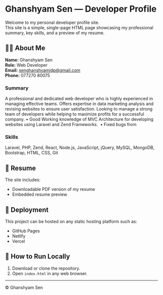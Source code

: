 # Ghanshyam Sen — Developer Profile

Welcome to my personal developer profile site.  
This site is a simple, single-page HTML page showcasing my professional summary, key skills, and a preview of my resume.

## 👨‍💻 About Me
**Name:** Ghanshyam Sen  
**Role:** Web Developer  
**Email:** senghanshyamjdp@gmail.com  
**Phone:** 077270 80075  

### Summary
A professional and dedicated web developer who is highly experienced in managing effective teams. Offers expertise in data marketing analysis and revising websites to ensure user satisfaction. Looking to manage a strong team of developers while helping to maximize profits for a successful company. • Good Working knowledge of MVC Architecture for developing websites using Laravel and Zend Frameworks.  • Fixed bugs from

### Skills
Laravel, PHP, Zend, React, Node.js, JavaScript, jQuery, MySQL, MongoDB, Bootstrap, HTML, CSS, Git

## 📄 Resume
The site includes:
- Downloadable PDF version of my resume
- Embedded resume preview

## 🚀 Deployment
This project can be hosted on any static hosting platform such as:
- GitHub Pages
- Netlify
- Vercel

## 🔧 How to Run Locally
1. Download or clone the repository.
2. Open `index.html` in any web browser.

---
© Ghanshyam Sen
